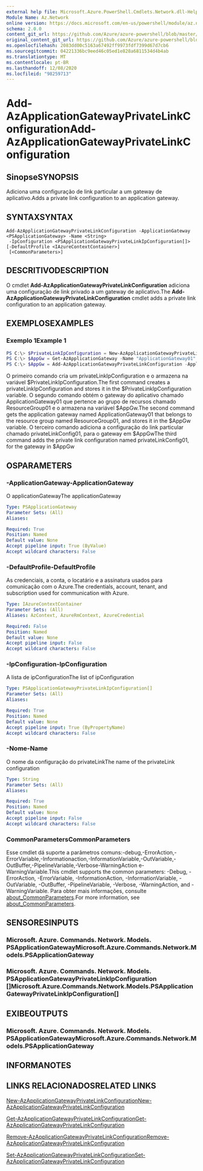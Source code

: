```yaml
---
external help file: Microsoft.Azure.PowerShell.Cmdlets.Network.dll-Help.xml
Module Name: Az.Network
online version: https://docs.microsoft.com/en-us/powershell/module/az.network/add-azapplicationgatewayprivatelinkconfiguration
schema: 2.0.0
content_git_url: https://github.com/Azure/azure-powershell/blob/master/src/Network/Network/help/Add-AzApplicationGatewayPrivateLinkConfiguration.md
original_content_git_url: https://github.com/Azure/azure-powershell/blob/master/src/Network/Network/help/Add-AzApplicationGatewayPrivateLinkConfiguration.md
ms.openlocfilehash: 2083dd00c5163a67492ff9973fdf7399d67d7cb6
ms.sourcegitcommit: 04221336bc9eed46c05ed1e828a6811534d4b4ab
ms.translationtype: MT
ms.contentlocale: pt-BR
ms.lasthandoff: 12/08/2020
ms.locfileid: "98259713"
---
```

# <span data-ttu-id="286e9-101">Add-AzApplicationGatewayPrivateLinkConfiguration</span><span class="sxs-lookup"><span data-stu-id="286e9-101">Add-AzApplicationGatewayPrivateLinkConfiguration</span></span>

## <span data-ttu-id="286e9-102">Sinopse</span><span class="sxs-lookup"><span data-stu-id="286e9-102">SYNOPSIS</span></span>
<span data-ttu-id="286e9-103">Adiciona uma configuração de link particular a um gateway de aplicativo.</span><span class="sxs-lookup"><span data-stu-id="286e9-103">Adds a private link configuration to an application gateway.</span></span>

## <span data-ttu-id="286e9-104">SYNTAX</span><span class="sxs-lookup"><span data-stu-id="286e9-104">SYNTAX</span></span>

```
Add-AzApplicationGatewayPrivateLinkConfiguration -ApplicationGateway <PSApplicationGateway> -Name <String>
 -IpConfiguration <PSApplicationGatewayPrivateLinkIpConfiguration[]> [-DefaultProfile <IAzureContextContainer>]
 [<CommonParameters>]
```

## <span data-ttu-id="286e9-105">DESCRITIVO</span><span class="sxs-lookup"><span data-stu-id="286e9-105">DESCRIPTION</span></span>
<span data-ttu-id="286e9-106">O cmdlet **Add-AzApplicationGatewayPrivateLinkConfiguration** adiciona uma configuração de link privado a um gateway de aplicativo.</span><span class="sxs-lookup"><span data-stu-id="286e9-106">The **Add-AzApplicationGatewayPrivateLinkConfiguration** cmdlet adds a private link configuration to an application gateway.</span></span>

## <span data-ttu-id="286e9-107">EXEMPLOS</span><span class="sxs-lookup"><span data-stu-id="286e9-107">EXAMPLES</span></span>

### <span data-ttu-id="286e9-108">Exemplo 1</span><span class="sxs-lookup"><span data-stu-id="286e9-108">Example 1</span></span>
```powershell
PS C:\> $PrivateLinkIpConfiguration = New-AzApplicationGatewayPrivateLinkConfiguration -Name "ipConfig01" -Subnet $subnet -Primary
PS C:\> $AppGw = Get-AzApplicationGateway -Name "ApplicationGateway01" -ResourceGroupName "ResourceGroup01"
PS C:\> $AppGw = Add-AzApplicationGatewayPrivateLinkConfiguration -ApplicationGateway $AppGw -Name "privateLinkConfig01" -IpConfiguration $PrivateLinkIpConfiguration
```

<span data-ttu-id="286e9-109">O primeiro comando cria um privateLinkIpConfiguration e o armazena na variável $PrivateLinkIpConfiguration.</span><span class="sxs-lookup"><span data-stu-id="286e9-109">The first command creates a privateLinkIpConfiguration and stores it in the $PrivateLinkIpConfiguration variable.</span></span>
<span data-ttu-id="286e9-110">O segundo comando obtém o gateway do aplicativo chamado ApplicationGateway01 que pertence ao grupo de recursos chamado ResourceGroup01 e o armazena na variável $AppGw.</span><span class="sxs-lookup"><span data-stu-id="286e9-110">The second command gets the application gateway named ApplicationGateway01 that belongs to the resource group named ResourceGroup01, and stores it in the $AppGw variable.</span></span>
<span data-ttu-id="286e9-111">O terceiro comando adiciona a configuração do link particular chamado privateLinkConfig01, para o gateway em $AppGw</span><span class="sxs-lookup"><span data-stu-id="286e9-111">The third command adds the private link configuration named privateLinkConfig01, for the gateway in $AppGw</span></span>

## <span data-ttu-id="286e9-112">OS</span><span class="sxs-lookup"><span data-stu-id="286e9-112">PARAMETERS</span></span>

### <span data-ttu-id="286e9-113">-ApplicationGateway</span><span class="sxs-lookup"><span data-stu-id="286e9-113">-ApplicationGateway</span></span>
<span data-ttu-id="286e9-114">O applicationGateway</span><span class="sxs-lookup"><span data-stu-id="286e9-114">The applicationGateway</span></span>

```yaml
Type: PSApplicationGateway
Parameter Sets: (All)
Aliases:

Required: True
Position: Named
Default value: None
Accept pipeline input: True (ByValue)
Accept wildcard characters: False
```

### <span data-ttu-id="286e9-115">-DefaultProfile</span><span class="sxs-lookup"><span data-stu-id="286e9-115">-DefaultProfile</span></span>
<span data-ttu-id="286e9-116">As credenciais, a conta, o locatário e a assinatura usados para comunicação com o Azure.</span><span class="sxs-lookup"><span data-stu-id="286e9-116">The credentials, account, tenant, and subscription used for communication with Azure.</span></span>

```yaml
Type: IAzureContextContainer
Parameter Sets: (All)
Aliases: AzContext, AzureRmContext, AzureCredential

Required: False
Position: Named
Default value: None
Accept pipeline input: False
Accept wildcard characters: False
```

### <span data-ttu-id="286e9-117">-IpConfiguration</span><span class="sxs-lookup"><span data-stu-id="286e9-117">-IpConfiguration</span></span>
<span data-ttu-id="286e9-118">A lista de ipConfiguration</span><span class="sxs-lookup"><span data-stu-id="286e9-118">The list of ipConfiguration</span></span>

```yaml
Type: PSApplicationGatewayPrivateLinkIpConfiguration[]
Parameter Sets: (All)
Aliases:

Required: True
Position: Named
Default value: None
Accept pipeline input: True (ByPropertyName)
Accept wildcard characters: False
```

### <span data-ttu-id="286e9-119">-Nome</span><span class="sxs-lookup"><span data-stu-id="286e9-119">-Name</span></span>
<span data-ttu-id="286e9-120">O nome da configuração do privateLink</span><span class="sxs-lookup"><span data-stu-id="286e9-120">The name of the privateLink configuration</span></span>

```yaml
Type: String
Parameter Sets: (All)
Aliases:

Required: True
Position: Named
Default value: None
Accept pipeline input: False
Accept wildcard characters: False
```

### <span data-ttu-id="286e9-121">CommonParameters</span><span class="sxs-lookup"><span data-stu-id="286e9-121">CommonParameters</span></span>
<span data-ttu-id="286e9-122">Esse cmdlet dá suporte a parâmetros comuns:-debug,-ErrorAction,-ErrorVariable,-Informationaction,-InformationVariable,-OutVariable,-OutBuffer,-PipelineVariable,-Verbose-WarningAction e-WarningVariable.</span><span class="sxs-lookup"><span data-stu-id="286e9-122">This cmdlet supports the common parameters: -Debug, -ErrorAction, -ErrorVariable, -InformationAction, -InformationVariable, -OutVariable, -OutBuffer, -PipelineVariable, -Verbose, -WarningAction, and -WarningVariable.</span></span> <span data-ttu-id="286e9-123">Para obter mais informações, consulte [about_CommonParameters](http://go.microsoft.com/fwlink/?LinkID=113216).</span><span class="sxs-lookup"><span data-stu-id="286e9-123">For more information, see [about_CommonParameters](http://go.microsoft.com/fwlink/?LinkID=113216).</span></span>

## <span data-ttu-id="286e9-124">SENSORES</span><span class="sxs-lookup"><span data-stu-id="286e9-124">INPUTS</span></span>

### <span data-ttu-id="286e9-125">Microsoft. Azure. Commands. Network. Models. PSApplicationGateway</span><span class="sxs-lookup"><span data-stu-id="286e9-125">Microsoft.Azure.Commands.Network.Models.PSApplicationGateway</span></span>

### <span data-ttu-id="286e9-126">Microsoft. Azure. Commands. Network. Models. PSApplicationGatewayPrivateLinkIpConfiguration []</span><span class="sxs-lookup"><span data-stu-id="286e9-126">Microsoft.Azure.Commands.Network.Models.PSApplicationGatewayPrivateLinkIpConfiguration[]</span></span>

## <span data-ttu-id="286e9-127">EXIBE</span><span class="sxs-lookup"><span data-stu-id="286e9-127">OUTPUTS</span></span>

### <span data-ttu-id="286e9-128">Microsoft. Azure. Commands. Network. Models. PSApplicationGateway</span><span class="sxs-lookup"><span data-stu-id="286e9-128">Microsoft.Azure.Commands.Network.Models.PSApplicationGateway</span></span>

## <span data-ttu-id="286e9-129">INFORMA</span><span class="sxs-lookup"><span data-stu-id="286e9-129">NOTES</span></span>

## <span data-ttu-id="286e9-130">LINKS RELACIONADOS</span><span class="sxs-lookup"><span data-stu-id="286e9-130">RELATED LINKS</span></span>

[<span data-ttu-id="286e9-131">New-AzApplicationGatewayPrivateLinkConfiguration</span><span class="sxs-lookup"><span data-stu-id="286e9-131">New-AzApplicationGatewayPrivateLinkConfiguration</span></span>](./New-AzApplicationGatewayPrivateLinkConfiguration.md)

[<span data-ttu-id="286e9-132">Get-AzApplicationGatewayPrivateLinkConfiguration</span><span class="sxs-lookup"><span data-stu-id="286e9-132">Get-AzApplicationGatewayPrivateLinkConfiguration</span></span>](./Get-AzApplicationGatewayPrivateLinkConfiguration.md)

[<span data-ttu-id="286e9-133">Remove-AzApplicationGatewayPrivateLinkConfiguration</span><span class="sxs-lookup"><span data-stu-id="286e9-133">Remove-AzApplicationGatewayPrivateLinkConfiguration</span></span>](./Remove-AzApplicationGatewayPrivateLinkConfiguration.md)

[<span data-ttu-id="286e9-134">Set-AzApplicationGatewayPrivateLinkConfiguration</span><span class="sxs-lookup"><span data-stu-id="286e9-134">Set-AzApplicationGatewayPrivateLinkConfiguration</span></span>](./Set-AzApplicationGatewayPrivateLinkConfiguration.md)